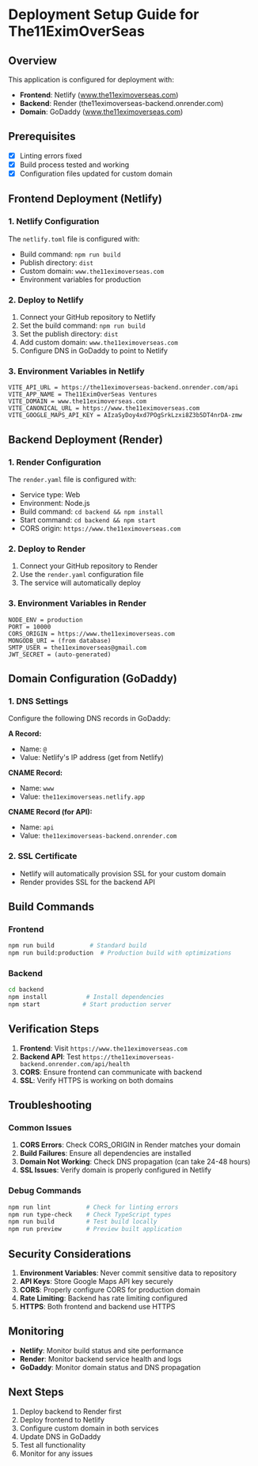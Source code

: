 # Deployment Setup Guide for The11EximOverSeas

## Overview

This application is configured for deployment with:

- **Frontend**: Netlify (www.the11eximoverseas.com)
- **Backend**: Render (the11eximoverseas-backend.onrender.com)
- **Domain**: GoDaddy (www.the11eximoverseas.com)

## Prerequisites

- [x] Linting errors fixed
- [x] Build process tested and working
- [x] Configuration files updated for custom domain

## Frontend Deployment (Netlify)

### 1. Netlify Configuration

The `netlify.toml` file is configured with:

- Build command: `npm run build`
- Publish directory: `dist`
- Custom domain: `www.the11eximoverseas.com`
- Environment variables for production

### 2. Deploy to Netlify

1. Connect your GitHub repository to Netlify
2. Set the build command: `npm run build`
3. Set the publish directory: `dist`
4. Add custom domain: `www.the11eximoverseas.com`
5. Configure DNS in GoDaddy to point to Netlify

### 3. Environment Variables in Netlify

```
VITE_API_URL = https://the11eximoverseas-backend.onrender.com/api
VITE_APP_NAME = The11EximOverSeas Ventures
VITE_DOMAIN = www.the11eximoverseas.com
VITE_CANONICAL_URL = https://www.the11eximoverseas.com
VITE_GOOGLE_MAPS_API_KEY = AIzaSyDoy4xd7POgSrkLzxi8Z3b5DT4nrDA-zmw
```

## Backend Deployment (Render)

### 1. Render Configuration

The `render.yaml` file is configured with:

- Service type: Web
- Environment: Node.js
- Build command: `cd backend && npm install`
- Start command: `cd backend && npm start`
- CORS origin: `https://www.the11eximoverseas.com`

### 2. Deploy to Render

1. Connect your GitHub repository to Render
2. Use the `render.yaml` configuration file
3. The service will automatically deploy

### 3. Environment Variables in Render

```
NODE_ENV = production
PORT = 10000
CORS_ORIGIN = https://www.the11eximoverseas.com
MONGODB_URI = (from database)
SMTP_USER = the11eximoverseas@gmail.com
JWT_SECRET = (auto-generated)
```

## Domain Configuration (GoDaddy)

### 1. DNS Settings

Configure the following DNS records in GoDaddy:

**A Record:**

- Name: `@`
- Value: Netlify's IP address (get from Netlify)

**CNAME Record:**

- Name: `www`
- Value: `the11eximoverseas.netlify.app`

**CNAME Record (for API):**

- Name: `api`
- Value: `the11eximoverseas-backend.onrender.com`

### 2. SSL Certificate

- Netlify will automatically provision SSL for your custom domain
- Render provides SSL for the backend API

## Build Commands

### Frontend

```bash
npm run build          # Standard build
npm run build:production  # Production build with optimizations
```

### Backend

```bash
cd backend
npm install           # Install dependencies
npm start            # Start production server
```

## Verification Steps

1. **Frontend**: Visit `https://www.the11eximoverseas.com`
2. **Backend API**: Test `https://the11eximoverseas-backend.onrender.com/api/health`
3. **CORS**: Ensure frontend can communicate with backend
4. **SSL**: Verify HTTPS is working on both domains

## Troubleshooting

### Common Issues

1. **CORS Errors**: Check CORS_ORIGIN in Render matches your domain
2. **Build Failures**: Ensure all dependencies are installed
3. **Domain Not Working**: Check DNS propagation (can take 24-48 hours)
4. **SSL Issues**: Verify domain is properly configured in Netlify

### Debug Commands

```bash
npm run lint          # Check for linting errors
npm run type-check    # Check TypeScript types
npm run build         # Test build locally
npm run preview       # Preview built application
```

## Security Considerations

1. **Environment Variables**: Never commit sensitive data to repository
2. **API Keys**: Store Google Maps API key securely
3. **CORS**: Properly configure CORS for production domain
4. **Rate Limiting**: Backend has rate limiting configured
5. **HTTPS**: Both frontend and backend use HTTPS

## Monitoring

- **Netlify**: Monitor build status and site performance
- **Render**: Monitor backend service health and logs
- **GoDaddy**: Monitor domain status and DNS propagation

## Next Steps

1. Deploy backend to Render first
2. Deploy frontend to Netlify
3. Configure custom domain in both services
4. Update DNS in GoDaddy
5. Test all functionality
6. Monitor for any issues
